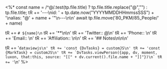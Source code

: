 <%*
const name = /^@/.test(tp.file.title) ? tp.file.title.replace("@","") : tp.file.title;
tR += '---\nid: ' + tp.date.now("YYYYMMDDHHmmssSSS") + '\nalias: "@' + name + '"\n---\n\n'
await tp.file.move('80_PKM/85_People/' + name)

tR += `# ${name}\n`
tR += '**\n\n'
tR += 'Twitter:: [@](https://twitter.com/)\n'
tR += 'Phone:: [](tel:)\n'
tR += 'Email:: \n'
tR += 'Affiliation:: \n\n'
tR += '## Notes\n\n\n'

tR += '```dataviewjs\n'
tR += 'const {DvTasks} = customJS\n'
tR += 'const {MarkTask} = customJS\n'
tR += `DvTasks.viewPerson({app, dv, moment, luxon, that:this, source: "[[" + dv.current().file.name + "]]"})\n`
tR += '```\n'
%>
